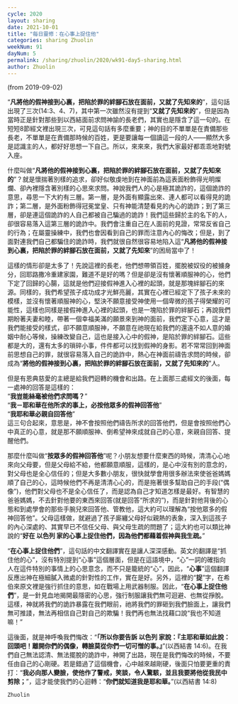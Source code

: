 ```yaml
---
cycle: 2020
layout: sharing
date: 2021-10-01
title: "每日靈修：在心事上捉住他"
categories: sharing Zhuolin
weekNum: 91
dayNum: 5
permalink: /sharing/zhuolin/2020/wk91-day5-sharing.html
author: Zhuolin
---
```

(from 2019-09-02)

“**凡將他的假神接到心裏，把陷於罪的絆腳石放在面前，又就了先知來的**”，這句話出現了三次(14:3、4、7)，其中第一次雖然沒有提到“**又就了先知來的**”，但是因為當時正是針對那些到以西結面前求問神諭的長老們，其實也是隱含了這一句的。在短短8節經文裡出現三次，可見這句話有多麼重要；神的目的不單單是在責備那些長老，不單單是在責備那時候的百姓，更是要讓每一個讀這一段的人——顯然大多是認識主的人，都好好思想一下自己。所以，來來來，我們大家最好都乖乖地對號入座。    

什麼叫做“**凡將他的假神接到心裏，把陷於罪的絆腳石放在面前，又就了先知來的**”？就是懷揣著別樣的追求，卻好似敬虔地到在神面前為這表面粉飾得光明燦爛、卻內裡隱含著別樣的心思來求問。神說我們人的心是極其詭詐的，這個詭詐的意思，尋思一下大約有三層。第一層，是外面有顯露出來、連人都可以看得見的詭詐；第二層，是外面粉飾得冠冕堂皇、只有神能清楚看見的內心的詭詐；到了第三層，卻是連這個詭詐的人自己都被自己騙過的詭詐！我們這些歸於主的名下的人，卻很容易落入這第三層的詭詐中。我們會注重自己在人面前的見證，常常反省自己的行為；在屬靈操練中，我們也會因看到自己的罪而注意內心的悔改；但是，到了面對連我們自己都騙住的詭詐時，我們就很自然很容易地陷入這“**凡將他的假神接到心裏，把陷於罪的絆腳石放在面前，又就了先知來**”的困局當中了！    

這樣的情形卻是太多了！先說這裡的長老，他們想帶領百姓，擺脫被奴役的被擄身分，回耶路撒冷重建家園，難道不是好的嗎？但是卻是沒有懷著順服神的心，他們下定了回歸的心腸，這就是他們迎接假神進入心裡的起頭，就是那塊絆腳石的來源。同樣的，我們希望孩子成功成才光鮮亮麗，其實在心裡已經定下了孩子未來的模樣，並沒有懷著順服神的心，堅決不願意接受神使用一個卑微的孩子得榮耀的可能性，這樣也同樣是接假神進入心裡的起頭，也是一塊陷於罪的絆腳石；再說我們期盼著夫妻和睦，帶著一個幸福美滿的願景來到神的面前，我們定下心意，這才是我們能接受的樣式，卻不願意順服神，不願意在祂現在給我們的還遠不如人意的婚姻中耐心等候，操練改變自己，這也是接入心中的假神，是陷於罪的絆腳石。這些都是大的，還有太多的瑣碎小事，件件都可以找到假神的身影。若不常常回到神面前思想自己的罪，就很容易落入自己的詭詐中，熱心在神面前禱告求問的時候，卻成為“**將他的假神接到心裏，把陷於罪的絆腳石放在面前，又就了先知來的**”人。    

但是有恩典慈愛的主總是給我們迴轉的機會和出路。在上面那三處經文的後面，每一處神的回答是這樣的：    
“**我豈能絲毫被他們求問嗎？**”    
“**我－耶和華在他所求的事上，必按他眾多的假神回答他**”    
“**我耶和華必親自回答他**”    
這三句合起來，意思是，神不會按照他們禱告所求的回答他們，但是會按照他們心中真正的心意，就是那不願順服神、倒希望神來成就自己的心意，來親自回答、提醒他們。    

那麼什麼叫做“**按眾多的假神回答他**”呢？小朋友想要什麼東西的時候，清清心心地來向父母要，但是父母給不給，他都願意順服，這樣的，是心中沒有別的意念的，對父母也是全心信任的；但是大多數小朋友，很快就學會用很多辦法來使爸爸媽媽順了自己的心，這時候他們不再是清清心心的，而是拖著很多幫助自己的手段(“偶像”)，他們對父母也不是全心信任了，而是認為自己才知道怎樣是最好。有智慧的爸爸媽媽，不去針對他要的東西來回答(就是回答“所求的”)，而是針對他背後的心態和到處學會的那些手腕兒來回答他、管教他，這大約可以理解為“按他眾多的假神回答他”。父母這樣做，就避過了孩子廝纏父母好似親熱的表象，深入到這孩子的內心深處的、其實早已不信任父母、與父母生疏的問題了；這大約也可以類比神說的“**好在 以色列 家的心事上捉住他們，因為他們都藉着假神與我生疏。**”     

“**在心事上捉住他們**”，這句話的中文翻譯實在是讓人深深感動。英文的翻譯是“抓住他的心”，沒有特別提到“心事”這個層面，但是在這語境中，“心”一詞的確指向人在這件特別的事情上的心思意念，而不只是籠統的“心”，因此，“**心事**”這個翻譯反應出神在極細膩入微處的針對性的工作，實在是好。另外，這裡的“**捉**”字，在希伯來原文裡是強行抓住的意思，如在戰場上用武器制服。因此，“**在心事上捉住他們**”，是一針見血地揭開最隱密的心思，強行制服讓我們無可迴避、也無從掙脫。這樣，神就將我們的詭詐暴露在我們眼前，祂將我們的罪砸到我們臉面上，讓我們無可推諉，無法再相信自己對自己的欺騙！我們再也無法找藉口說“我也不知道嘛！”     

這後面，就是神呼喚我們悔改：“**「所以你要告訴 以色列 家說：『主耶和華如此說：回頭吧！離開你們的偶像，轉臉莫從你們一切可憎的事。』**”(以西結書 14:6)。在我們自己無法認清、無法擺脫的詭詐中，神開了出路，現在是我們悔改的時候，不要任由自己的心剛硬。若是錯過了這個機會，心中越來越剛硬，後面只怕要更重的責打：“**我必向那人變臉，使他作了警戒，笑談，令人驚駭，並且我要將他從我民中剪除；**”，這才能使我們的心迴轉：“**你們就知道我是耶和華。**”(以西結書 14:8)    

`Zhuolin`    
